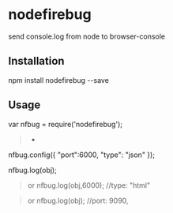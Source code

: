 nodefirebug
===========

send console.log from node to browser-console

## Installation

  npm install nodefirebug --save

## Usage
  var nfbug = require('nodefirebug');

  > -
  nfbug.config({
    "port":6000,
    "type": "json"
  });

  nfbug.log(obj);

  > or
  nfbug.log(obj,6000); //type: "html"

  > or
  nfbug.log(obj); //port: 9090,
